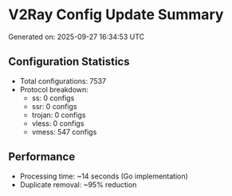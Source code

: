 # V2Ray Config Update Summary
Generated on: 2025-09-27 16:34:53 UTC

## Configuration Statistics
- Total configurations: 7537
- Protocol breakdown:
  - ss: 0 configs
  - ssr: 0 configs
  - trojan: 0 configs
  - vless: 0 configs
  - vmess: 547 configs

## Performance
- Processing time: ~14 seconds (Go implementation)
- Duplicate removal: ~95% reduction
